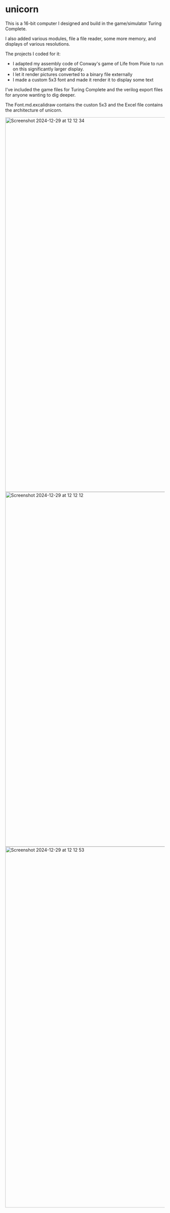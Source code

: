 # unicorn

This is a 16-bit computer I designed and build in the game/simulator Turing Complete.  

I also added various modules, file a file reader, some more memory, and displays of various resolutions.  

The projects I coded for it:  
- I adapted my assembly code of Conway's game of Life from Pixie to run on this significantly larger display.  
- I let it render pictures converted to a binary file externally  
- I made a custom 5x3 font and made it render it to display some text  

I've included the game files for Turing Complete and the verilog export files for anyone wanting to dig deeper.  

The Font.md.excalidraw contains the custon 5x3 and the Excel file contains the architecture of unicorn.  


  
<img width="1183" alt="Screenshot 2024-12-29 at 12 12 34" src="https://github.com/user-attachments/assets/b42fc3a1-e577-4c3e-8bc3-72d108248fef" />

<img width="1120" alt="Screenshot 2024-12-29 at 12 12 12" src="https://github.com/user-attachments/assets/4fb147f5-9b7a-44be-9513-608b3e8fc27a" />

<img width="1140" alt="Screenshot 2024-12-29 at 12 12 53" src="https://github.com/user-attachments/assets/e5c820f3-5287-4f83-bebe-ad08ebbc216c" />
